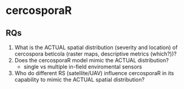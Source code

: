 # cercosporaR

## RQs

1) What is the ACTUAL spatial distribution (severity and location) of cercospora beticola (raster maps, descriptive metrics (which?))?
2) Does the cercosporaR model mimic the ACTUAL distribution?
    - single vs multiple in-field enviromental sensors
3) Who do different RS (satellite/UAV) influence cercosporaR in its capability to mimic the ACTUAL spatial distribution?
